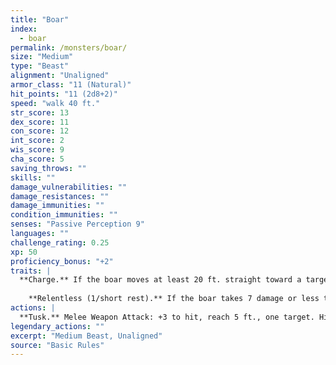 ```yaml
---
title: "Boar"
index:
  - boar
permalink: /monsters/boar/
size: "Medium"
type: "Beast"
alignment: "Unaligned"
armor_class: "11 (Natural)"
hit_points: "11 (2d8+2)"
speed: "walk 40 ft."
str_score: 13
dex_score: 11
con_score: 12
int_score: 2
wis_score: 9
cha_score: 5
saving_throws: ""
skills: ""
damage_vulnerabilities: ""
damage_resistances: ""
damage_immunities: ""
condition_immunities: ""
senses: "Passive Perception 9"
languages: ""
challenge_rating: 0.25
xp: 50
proficiency_bonus: "+2"
traits: |
  **Charge.** If the boar moves at least 20 ft. straight toward a target and then hits it with a tusk attack on the same turn, the target takes an extra 3 (1d6) slashing damage. If the target is a creature, it must succeed on a DC 11 Strength saving throw or be knocked prone.
    
    **Relentless (1/short rest).** If the boar takes 7 damage or less that would reduce it to 0 hit points, it is reduced to 1 hit point instead.
actions: |
  **Tusk.** Melee Weapon Attack: +3 to hit, reach 5 ft., one target. Hit: 4 (1d6 + 1) slashing damage.  
legendary_actions: ""
excerpt: "Medium Beast, Unaligned"
source: "Basic Rules"
---
```

